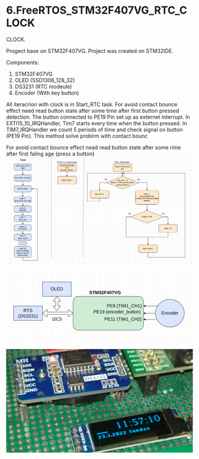 # 6.FreeRTOS_STM32F407VG_RTC_CLOCK

CLOCK.

Progect base on STM32F407VG. Project was created on STM32IDE.

Components:

1. STM32F407VG
2. OLED (SSD1306_128_32)
3. DS3231 (RTC modeule)
4. Encoder (With key button)

All iteracrion with clock is in Start_RTC task. 
For avoid contact bounce effect need read button state after some time after first button pressed detection. The button connected to PE19 Pin set up as externet interrupt. In EXTI15_10_IRQHandler, Tim7 starts every time when the button pressed. In TIM7_IRQHandler we count 5 periods of time and check signal on button (PE19 Pin). This method solve problrm with contact bounc

For avoid contact bounce effect nead read button state after some rime after first faling age (press a button)
![alt text](https://github.com/OlegDemk/6.FreeRTOS_STM32F407VG_RTC_CLOCK/blob/main/project_schem.png)

![alt text](https://github.com/OlegDemk/6.FreeRTOS_STM32F407VG_RTC_CLOCK/blob/main/schem.png)

![alt text](https://github.com/OlegDemk/6.FreeRTOS_STM32F407VG_RTC_CLOCK/blob/main/photo.png)


